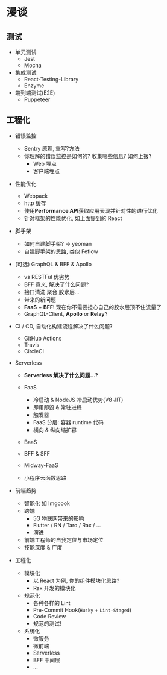 # 漫谈

## 测试

- 单元测试
  - Jest
  - Mocha
- 集成测试
  - React-Testing-Library
  - Enzyme
- 端到端测试(E2E)
  - Puppeteer

## 工程化

- 错误监控

  - Sentry 原理, 重写?方法
  - 你理解的错误监控是如何的? 收集哪些信息? 如何上报?
    - Web 埋点
    - 客户端埋点

- 性能优化

  - Webpack
  - http 缓存
  - 使用**Performance API**获取应用表现并针对性的进行优化
  - 针对框架的性能优化, 如上面提到的 React

- 脚手架

  - 如何自建脚手架? -> yeoman
  - 自建脚手架的思路, 类似 Feflow

- (可选) GraphQL & BFF & Apollo

  - vs RESTFul 优劣势
  - BFF 意义, 解决了什么问题?
  - 接口清洗 聚合 胶水层...
  - 带来的新问题
  - **FaaS** + **BFF**! 现在你不需要担心自己的胶水层顶不住流量了
  - GraphQL-Client, **Apollo** or **Relay**?

- CI / CD, 自动化构建流程解决了什么问题?

  - GitHub Actions
  - Travis
  - CircleCI

- Serverless

  - **Serverless 解决了什么问题...?**

  - FaaS
    - 冷启动 & NodeJS 冷启动优势(V8 JIT)
    - 即用即毁 & 常驻进程
    - 触发器
    - FaaS 分层: 容器 runtime 代码
    - 横向 & 纵向缩扩容
  - BaaS
  - BFF & SFF
  - Midway-FaaS
  - 小程序云函数思路

- 前端趋势

  - 智能化 如 Imgcook
  - 跨端
    - 5G 物联网带来的影响
    - Flutter / RN / Taro / Rax / ...
    - 演进
  - 前端工程师的自我定位与市场定位
  - 技能深度 & 广度

- 工程化
  - 模块化
    - 以 React 为例, 你的组件模块化思路?
    - Rax 开发的模块化
  - 规范化
    - 各种各样的 Lint
    - Pre-Commit Hook(`Husky` + `Lint-Staged`)
    - Code Review
    - 规范的测试!
  - 系统化
    - 微服务
    - 微前端
    - Serverless
    - BFF 中间层
    - ...
